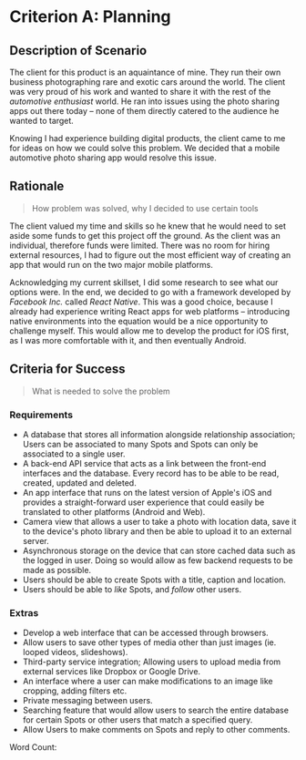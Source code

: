 # Criterion A: Planning

## Description of Scenario

The client for this product is an aquaintance of mine. They run their own business photographing rare and exotic cars around the world. The client was very proud of his work and wanted to share it with the rest of the *automotive enthusiast* world.
He ran into issues using the photo sharing apps out there today – none of them directly catered to the audience he wanted to target.

Knowing I had experience building digital products, the client came to me for ideas on how we could solve this problem. We decided that a mobile automotive photo sharing app would resolve this issue.

## Rationale
> How problem was solved, why I decided to use certain tools

The client valued my time and skills so he knew that he would need to set aside some funds to get this project off the ground.
As the client was an individual, therefore funds were limited. There was no room for hiring external resources, I had to figure out the most efficient way of creating an app that would run on the two major mobile platforms.

Acknowledging my current skillset, I did some research to see what our options were.
In the end, we decided to go with a framework developed by *Facebook Inc.* called *React Native*. This was a good choice, because I already had experience writing React apps for web platforms – introducing native environments into the equation would be a nice opportunity to challenge myself.
This would allow me to develop the product for iOS first, as I was more comfortable with it, and then eventually Android.

## Criteria for Success
> What is needed to solve the problem

### Requirements
- A database that stores all information alongside relationship association; Users can be associated to many Spots and Spots can only be associated to a single user.
- A back-end API service that acts as a link between the front-end interfaces and the database. Every record has to be able to be read, created, updated and deleted.
- An app interface that runs on the latest version of Apple's iOS and provides a straight-forward user experience that could easily be translated to other platforms (Android and Web).
- Camera view that allows a user to take a photo with location data, save it to the device's photo library and then be able to upload it to an external server.
- Asynchronous storage on the device that can store cached data such as the logged in user. Doing so would allow as few backend requests to be made as possible.
- Users should be able to create Spots with a title, caption and location.
- Users should be able to *like* Spots, and *follow* other users.

### Extras
- Develop a web interface that can be accessed through browsers.
- Allow users to save other types of media other than just images (ie. looped videos, slideshows).
- Third-party service integration; Allowing users to upload media from external services like Dropbox or Google Drive.
- An interface where a user can make modifications to an image like cropping, adding filters etc.
- Private messaging between users.
- Searching feature that would allow users to search the entire database for certain Spots or other users that match a specified query.
- Allow Users to make comments on Spots and reply to other comments.

Word Count: 